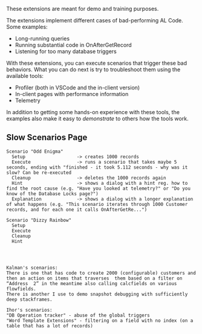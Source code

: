 These extensions are meant for demo and training purposes.

The extensions implement different cases of bad-performing AL Code. Some examples:
 - Long-running queries
 - Running substantial code in OnAfterGetRecord
 - Listening for too many database triggers

With these extensions, you can execute scenarios that trigger these bad behaviors. What you can do next is try to troubleshoot them using the available tools:
 - Profiler (both in VSCode and the in-client version)
 - In-client pages with performance information
 - Telemetry

In addition to getting some hands-on experience with these tools, the examples also make it easy to _demonstrate_ to others how the tools work.


## Slow Scenarios Page
```
Scenario "Odd Enigma"
  Setup                   -> creates 1000 records
  Execute                 -> runs a scenario that takes maybe 5 seconds, ending with "finished - it took 5.112 seconds - why was it slow? Can be re-executed
  Cleanup                 -> deletes the 1000 records again
  Hint                    -> shows a dialog with a hint reg. how to find the root cause (e.g. "Have you looked at telemetry?" or "Do you know of the Database Locks page?")
  Explanation             -> shows a dialog with a longer explanation of what happens (e.g. "This scenario iterates through 1000 Customer records, and for each one it calls OnAfterGetRe...")

Scenario "Dizzy Rainbow"
  Setup
  Execute
  Cleanup
  Hint




Kalman's scenarios:
There is one that has code to create 2000 (configurable) customers and then an action on items that traverses  them based on a filter on “Address  2” in the meantime also calling calcfields on various  flowfields.
There is another I use to demo snapshot debugging with sufficiently deep stackframes. 

Ihor's scenarios:
"DB Operation tracker" - abuse of the global triggers
"Word Template Extensions" - filtering on a field with no index (on a table that has a lot of records)

```